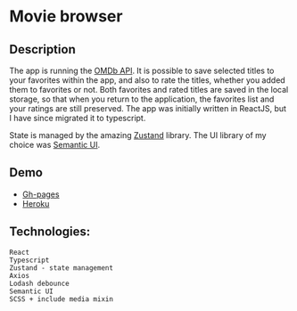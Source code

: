 # Movie browser

## Description

The app is running the [OMDb API](http://www.omdbapi.com/). It is possible to save selected titles to your favorites within the app, and also to rate the titles, whether you added them to favorites or not.
Both favorites and rated titles are saved in the local storage, so that when you return to the application, the favorites list and your ratings are still preserved.
The app was initially written in ReactJS, but I have since migrated it to typescript.

State is managed by the amazing [Zustand](https://zustand-demo.pmnd.rs/) library.
The UI library of my choice was [Semantic UI](https://react.semantic-ui.com/).

## Demo

- [Gh-pages](https://bysiuxvx.github.io/react-movie-browser/)
- [Heroku](https://react-movie-browser.herokuapp.com/)

## Technologies:

    React
    Typescript
    Zustand - state management
    Axios
    Lodash debounce
    Semantic UI
    SCSS + include media mixin
